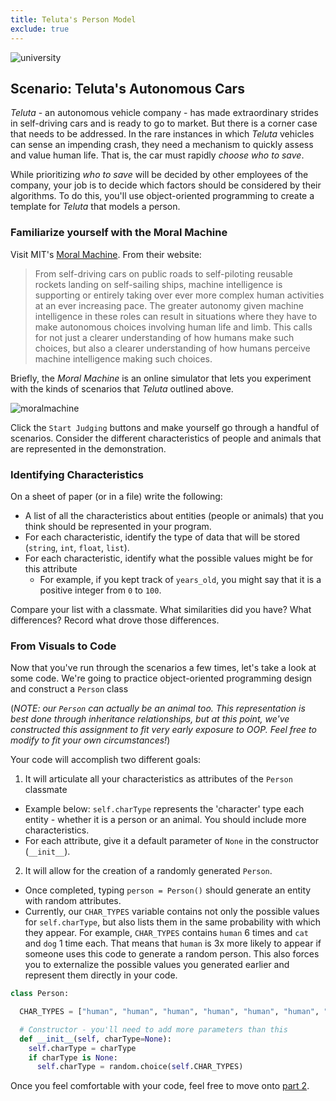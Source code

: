 ```yaml
---
title: Teluta's Person Model
exclude: true
---
```

![university](img/people.jpg)

## Scenario: Teluta's Autonomous Cars
_Teluta_ - an autonomous vehicle company - has made extraordinary strides in self-driving cars and is ready to go to market. But there is a corner case that needs to be addressed. In the rare instances in which _Teluta_ vehicles can sense an impending crash, they need a mechanism to quickly assess and value human life. That is, the car must rapidly _choose who to save_.

While prioritizing _who to save_ will be decided by other employees of the company, your job is to decide which factors should be considered by their algorithms. To do this, you'll use object-oriented programming to create a template for _Teluta_ that models a person.

### Familiarize yourself with the Moral Machine
Visit MIT's [Moral Machine](http://moralmachine.mit.edu/). From their website:

> From self-driving cars on public roads to self-piloting reusable rockets landing on self-sailing ships, machine intelligence is supporting or entirely taking over ever more complex human activities at an ever increasing pace. The greater autonomy given machine intelligence in these roles can result in situations where they have to make autonomous choices involving human life and limb. This calls for not just a clearer understanding of how humans make such choices, but also a clearer understanding of how humans perceive machine intelligence making such choices.

Briefly, the _Moral Machine_ is an online simulator that lets you experiment with the kinds of scenarios that _Teluta_ outlined above.

![moralmachine](img/moralmachine.png)

Click the `Start Judging` buttons and make yourself go through a handful of scenarios. Consider the different characteristics of people and animals that are represented in the demonstration.

### Identifying Characteristics
On a sheet of paper (or in a file) write the following:
- A list of all the characteristics about entities (people or animals) that you think should be represented in your program.
- For each characteristic, identify the type of data that will be stored (`string`, `int`, `float`, `list`).
- For each characteristic, identify what the possible values might be for this attribute
  - For example, if you kept track of `years_old`, you might say that it is a positive integer from `0` to `100`.

Compare your list with a classmate. What similarities did you have? What differences? Record what drove those differences.

### From Visuals to Code

Now that you've run through the scenarios a few times, let's take a look at some code. We're going to practice object-oriented programming design and construct a `Person` class

(_NOTE: our `Person` can actually be an animal too. This representation is best done through inheritance relationships, but at this point, we've constructed this assignment to fit very early exposure to OOP. Feel free to modify to fit your own circumstances!_)

Your code will accomplish two different goals:  
1. It will articulate all your characteristics as attributes of the `Person` classmate
  - Example below: `self.charType` represents the 'character' type each entity - whether it is a person or an animal. You should include more characteristics.
  - For each attribute, give it a default parameter of `None` in the constructor (`__init__`).
2. It will allow for the creation of a randomly generated `Person`.
  - Once completed, typing `person = Person()` should generate an entity with random attributes.
  - Currently, our `CHAR_TYPES` variable contains not only the possible values for `self.charType`, but also lists them in the same probability with which they appear. For example, `CHAR_TYPES` contains `human` 6 times and `cat` and `dog` 1 time each. That means that `human` is 3x more likely to appear if someone uses this code to generate a random person. This also forces you to externalize the possible values you generated earlier and represent them directly in your code.

```python
class Person:

  CHAR_TYPES = ["human", "human", "human", "human", "human", "human", "dog", "cat"]

  # Constructor - you'll need to add more parameters than this
  def __init__(self, charType=None):
    self.charType = charType
    if charType is None:
      self.charType = random.choice(self.CHAR_TYPES)
```

Once you feel comfortable with your code, feel free to move onto [part 2](../stories).
